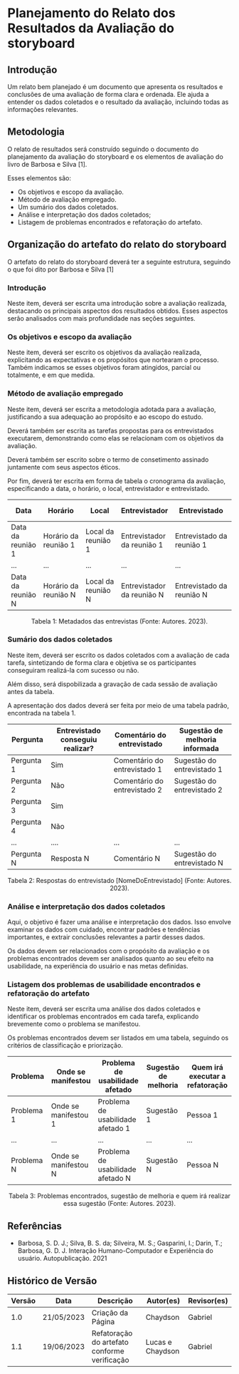 # Planejamento do Relato dos Resultados da Avaliação do storyboard

## Introdução

Um relato bem planejado é um documento que apresenta os resultados e conclusões de uma avaliação de forma clara e ordenada. Ele ajuda a entender os dados coletados e o resultado da avaliação, incluindo todas as informações relevantes.

## Metodologia

O relato de resultados será construído seguindo o documento do planejamento da avaliação do storyboard e os elementos de avaliação do livro de Barbosa e Silva [1].

Esses elementos são:

- Os objetivos e escopo da avaliação.
- Método de avaliação empregado.
- Um sumário dos dados coletados.
- Análise e interpretação dos dados coletados;
- Listagem de problemas encontrados e refatoração do artefato.

## Organização do artefato do relato do storyboard

O artefato do relato do storyboard deverá ter a seguinte estrutura, seguindo o que foi dito por Barbosa e Silva [1]

### Introdução

Neste item, deverá ser escrita uma introdução sobre a avaliação realizada, destacando os principais aspectos dos resultados obtidos. Esses aspectos serão analisados com mais profundidade nas seções seguintes.

### Os objetivos e escopo da avaliação

Neste item, deverá ser escrito os objetivos da avaliação realizada, explicitando as expectativas e os propósitos que nortearam o processo. Também indicamos se esses objetivos foram atingidos, parcial ou totalmente, e em que medida.

### Método de avaliação empregado

Neste item, deverá ser escrita a metodologia adotada para a avaliação, justificando a sua adequação ao propósito e ao escopo do estudo.

Deverá também ser escrita as tarefas propostas para os entrevistados executarem, demonstrando como elas se relacionam com os objetivos da avaliação.

Deverá também ser escrito sobre o termo de consetimento assinado juntamente com seus aspectos éticos.

Por fim, deverá ter escrita em forma de tabela o cronograma da avaliação, especificando a data, o horário, o local, entrevistador e entrevistado.

| Data               | Horário                | Local                | Entrevistador               | Entrevistado                | Termo de consetimento           |
| ------------------ | ----------------------- | -------------------- | --------------------------- | --------------------------- | ------------------------------- |
| Data da reunião 1 | Horário da reunião 1 | Local da reunião 1 | Entrevistador da reunião 1 | Entrevistado da reunião 1 | Link do termo de consetimento 1 |
| ...                | ...                     | ...                  | ...                         | ...                         | ...                             |
| Data da reunião N | Horário da reunião N | Local da reunião N | Entrevistador da reunião N | Entrevistado da reunião N | Link do termo de consetimento N |

<div style="text-align: center">
    <p> Tabela 1: Metadados das entrevistas (Fonte: Autores. 2023).</p>
</div>

### Sumário dos dados coletados

Neste item, deverá ser escrito os dados coletados com a avaliação de cada tarefa, sintetizando de forma clara e objetiva se os participantes conseguiram realizá-la com sucesso ou não.

Além disso, será dispobilizada a gravação de cada sessão de avaliação antes da tabela.

A apresentação dos dados deverá ser feita por meio de uma tabela padrão, encontrada na tabela 1.

| Pergunta   | Entrevistado conseguiu realizar? | Comentário do entrevistado   | Sugestão de melhoria informada |
| ---------- | -------------------------------- | ----------------------------- | ------------------------------- |
| Pergunta 1 | Sim                              | Comentário do entrevistado 1 | Sugestão do entrevistado 1     |
| Pergunta 2 | Não                             | Comentário do entrevistado 2 | Sugestão do entrevistado 2     |
| Pergunta 3 | Sim                              |                               |                                 |
| Pergunta 4 | Não                             |                               |                                 |
| ...        | ....                             | ...                           | ...                             |
| Pergunta N | Resposta N                       | Comentário N                 | Sugestão do entrevistado N     |

<div style="text-align: center">
    <p> Tabela 2: Respostas do entrevistado [NomeDoEntrevistado] (Fonte: Autores. 2023).</p>
</div>

### Análise e interpretação dos dados coletados

Aqui, o objetivo é fazer uma análise e interpretação dos dados. Isso envolve examinar os dados com cuidado, encontrar padrões e tendências importantes, e extrair conclusões relevantes a partir desses dados.

Os dados devem ser relacionados com o propósito da avaliação e os problemas encontrados devem ser analisados quanto ao seu efeito na usabilidade, na experiência do usuário e nas metas definidas.

### Listagem dos problemas de usabilidade encontrados e refatoração do artefato

Neste item, deverá ser escrita uma análise dos dados coletados e identificar os problemas encontrados em cada tarefa, explicando brevemente como o problema se manifestou.

Os problemas encontrados devem ser listados em uma tabela, seguindo os critérios de classificação e priorização.

| Problema   | Onde se manifestou   | Problema de usabilidade afetado   | Sugestão de melhoria | Quem irá executar a refatoração |
| ---------- | -------------------- | --------------------------------- | --------------------- | ---------------------------------- |
| Problema 1 | Onde se manifestou 1 | Problema de usabilidade afetado 1 | Sugestão 1           | Pessoa 1                           |
| ...        | ...                  | ...                               | ...                   | ...                                |
| Problema N | Onde se manifestou N | Problema de usabilidade afetado N | Sugestão N           | Pessoa N                           |

<div style="text-align: center">
    <p> Tabela 3: Problemas encontrados, sugestão de melhoria e quem irá realizar essa sugestão (Fonte: Autores. 2023).</p>
</div>

## Referências

- Barbosa, S. D. J.; Silva, B. S. da; Silveira, M. S.; Gasparini, I.; Darin, T.; Barbosa, G. D. J. Interação Humano-Computador e Experiência do usuário. Autopublicação. 2021

## Histórico de Versão

| Versão | Data       | Descrição                                      | Autor(es)        | Revisor(es) |
| ------- | ---------- | ------------------------------------------------ | ---------------- | ----------- |
| 1.0     | 21/05/2023 | Criação da Página                             | Chaydson         | Gabriel     |
| 1.1     | 19/06/2023 | Refatoração do artefato conforme verificação | Lucas e Chaydson | Gabriel     |

